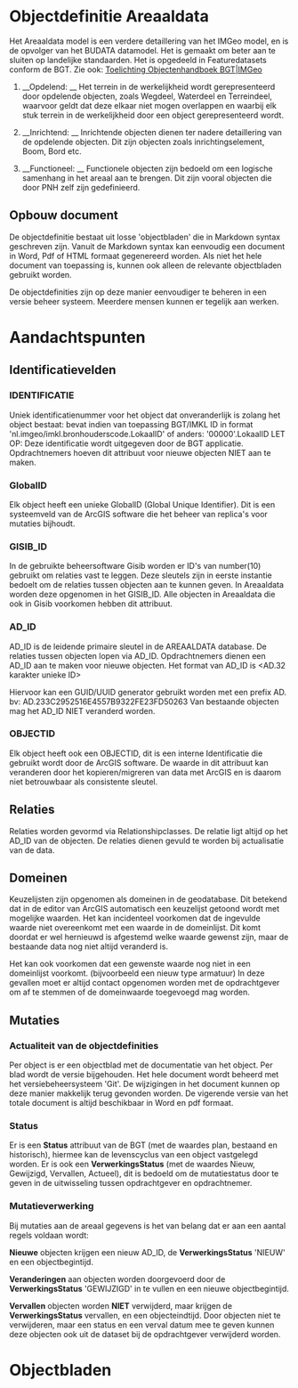 ﻿# Objectdefinitie Areaaldata

Het Areaaldata model is een verdere detaillering van het IMGeo model, en is de opvolger van het BUDATA datamodel.
Het is gemaakt om beter aan te sluiten op landelijke standaarden. Het is opgedeeld in Featuredatasets conform de BGT.
Zie ook: [Toelichting Objectenhandboek BGT|IMGeo](http://imgeo.geostandaarden.nl/toelichting)

1. __Opdelend: __
	Het terrein in de werkelijkheid wordt gerepresenteerd door opdelende objecten, zoals Wegdeel, Waterdeel en Terreindeel, 
	waarvoor geldt dat deze elkaar niet mogen overlappen en waarbij elk stuk terrein in de werkelijkheid door een object gerepresenteerd wordt.

2. __Inrichtend: __
	Inrichtende objecten dienen ter nadere detaillering van de opdelende objecten. Dit zijn objecten zoals inrichtingselement, Boom, Bord etc.

3. __Functioneel: __
	Functionele objecten zijn bedoeld om een logische samenhang in het areaal aan te brengen. Dit zijn vooral objecten die door PNH zelf zijn gedefinieerd.


	
## Opbouw document

De objectdefinitie bestaat uit losse 'objectbladen' die in Markdown syntax geschreven zijn.
Vanuit de Markdown syntax kan eenvoudig een document in Word, Pdf of HTML formaat gegenereerd worden. Als niet het hele document van toepassing is, kunnen ook alleen de relevante objectbladen gebruikt worden.

De objectdefinities zijn op deze manier eenvoudiger te beheren in een versie beheer systeem. Meerdere mensen kunnen er tegelijk aan werken. 

# Aandachtspunten

## Identificatievelden

### IDENTIFICATIE
Uniek identificatienummer voor het object dat onveranderlijk is zolang het object bestaat: bevat indien van toepassing BGT/IMKL ID in format 'nl.imgeo/imkl.bronhouderscode.LokaalID' of anders: '00000'.LokaalID 
LET OP: Deze identificatie wordt uitgegeven door de BGT applicatie. Opdrachtnemers hoeven dit attribuut voor nieuwe objecten NIET aan te maken.


### GlobalID
Elk object heeft een unieke GlobalID (Global Unique Identifier). Dit is een systeemveld van de ArcGIS software die het beheer van replica's voor mutaties bijhoudt.

### GISIB_ID
In de gebruikte beheersoftware Gisib worden er ID's van number(10) gebruikt om relaties vast te leggen.
Deze sleutels zijn in eerste instantie bedoelt om de relaties tussen objecten aan te kunnen geven. In Areaaldata worden deze opgenomen in het GISIB_ID.
Alle objecten in Areaaldata die ook in Gisib voorkomen hebben dit attribuut.

### AD_ID
AD_ID is de leidende primaire sleutel in de AREAALDATA database. De relaties tussen objecten lopen via AD_ID.
Opdrachtnemers dienen een AD_ID aan te maken voor nieuwe objecten. Het format van AD_ID is <AD.32 karakter unieke ID>


Hiervoor kan een GUID/UUID generator gebruikt worden met een prefix AD. bv: AD.233C2952516E4557B9322FE23FD50263
Van bestaande objecten mag het AD_ID NIET veranderd worden.


### OBJECTID
Elk object heeft ook een OBJECTID, dit is een interne Identificatie die gebruikt wordt door de ArcGIS software. De waarde in dit attribuut kan veranderen door het kopieren/migreren van data met ArcGIS en is daarom niet betrouwbaar als consistente sleutel. 


## Relaties

Relaties worden gevormd via Relationshipclasses.
De relatie ligt altijd op het AD_ID van de objecten.
De relaties dienen gevuld te worden bij actualisatie van de data.

## Domeinen

Keuzelijsten zijn opgenomen als domeinen in de geodatabase. Dit betekend dat in de editor van ArcGIS automatisch een keuzelijst getoond wordt met mogelijke waarden.
Het kan incidenteel voorkomen dat de ingevulde waarde niet overeenkomt met een waarde in de domeinlijst. Dit komt doordat er wel hernieuwd is afgestemd welke waarde gewenst zijn, maar de bestaande data nog niet altijd veranderd is.

Het kan ook voorkomen dat een gewenste waarde nog niet in een domeinlijst voorkomt. (bijvoorbeeld een nieuw type armatuur) In deze gevallen moet er altijd contact opgenomen worden met de opdrachtgever om af te stemmen of de domeinwaarde toegevoegd mag worden.

## Mutaties

### Actualiteit van de objectdefinities
Per object is er een objectblad met de documentatie van het object. Per blad wordt de versie bijgehouden. Het hele document wordt beheerd met het versiebeheersysteem 'Git'. 
De wijzigingen in het document kunnen op deze manier makkelijk terug gevonden worden. De vigerende versie van het totale document is altijd beschikbaar in Word en pdf formaat.


### Status
Er is een __Status__ attribuut van de BGT (met de waardes plan, bestaand en historisch), hiermee kan de levenscyclus van een object vastgelegd worden.
Er is ook een __VerwerkingsStatus__ (met de waardes Nieuw, Gewijzigd, Vervallen, Actueel), dit is bedoeld om de mutatiestatus door te geven in de uitwisseling tussen opdrachtgever en opdrachtnemer.


### Mutatieverwerking
Bij mutaties aan de areaal gegevens is het van belang dat er aan een aantal regels voldaan wordt:

__Nieuwe__ objecten krijgen een nieuw AD_ID, de __VerwerkingsStatus__ 'NIEUW' en een objectbegintijd.

__Veranderingen__ aan objecten worden doorgevoerd door de __VerwerkingsStatus__ 'GEWIJZIGD' in te vullen en een nieuwe objectbegintijd.

__Vervallen__ objecten worden __NIET__ verwijderd, maar krijgen de __VerwerkingsStatus__ vervallen, en een objecteindtijd. 
Door objecten niet te verwijderen, maar een status en een verval datum mee te geven kunnen deze objecten ook uit de dataset bij de opdrachtgever verwijderd worden. 


# Objectbladen
